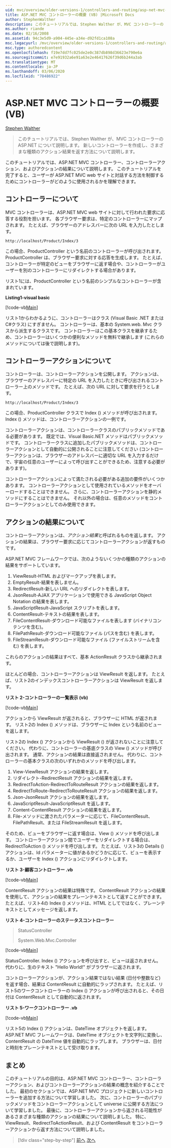 ```yaml
---
uid: mvc/overview/older-versions-1/controllers-and-routing/asp-net-mvc-controller-overview-vb
title: ASP.NET MVC コントローラーの概要 (VB) |Microsoft Docs
author: StephenWalther
description: このチュートリアルでは、Stephen Walther が、MVC コントローラーの ASP.NET について説明します。 新しいコントローラーを作成し、さまざまな種類のアクションを返す方法について説明します。
ms.author: riande
ms.date: 02/16/2008
ms.assetid: 94c3e5d9-a904-445e-a34e-d92fd1ca108a
msc.legacyurl: /mvc/overview/older-versions-1/controllers-and-routing/asp-net-mvc-controller-overview-vb
msc.type: authoredcontent
ms.openlocfilehash: f19e7dd7fc025de2e0c387db898d36623e790e6a
ms.sourcegitcommit: e7e91932a6e91a63e2e46417626f39d6b244a3ab
ms.translationtype: MT
ms.contentlocale: ja-JP
ms.lasthandoff: 03/06/2020
ms.locfileid: "78486922"
---
```

# <a name="aspnet-mvc-controller-overview-vb"></a>ASP.NET MVC コントローラーの概要 (VB)

[Stephen Walther](https://github.com/StephenWalther)

> このチュートリアルでは、Stephen Walther が、MVC コントローラーの ASP.NET について説明します。 新しいコントローラーを作成し、さまざまな種類のアクション結果を返す方法について説明します。

このチュートリアルでは、ASP.NET MVC コントローラー、コントローラーアクション、およびアクションの結果について説明します。 このチュートリアルを完了すると、ユーザーが ASP.NET MVC web サイトと対話する方法を制御するためにコントローラーがどのように使用されるかを理解できます。

## <a name="understanding-controllers"></a>コントローラーについて

MVC コントローラーは、ASP.NET MVC web サイトに対して行われた要求に応答する役割を担います。 各ブラウザー要求は、特定のコントローラーにマップされます。 たとえば、ブラウザーのアドレスバーに次の URL を入力したとします。

`http://localhost/Product/Index/3`

この場合、ProductController という名前のコントローラーが呼び出されます。 ProductController は、ブラウザー要求に対する応答を生成します。 たとえば、コントローラーが特定のビューをブラウザーに返す場合や、コントローラーがユーザーを別のコントローラーにリダイレクトする場合があります。

リスト1には、ProductController という名前のシンプルなコントローラーが含まれています。

**Listing1-visual basic**

[!code-vb[Main](asp-net-mvc-controller-overview-vb/samples/sample1.vb)]

リスト1からわかるように、コントローラーはクラス (Visual Basic .NET またはC#クラス) にすぎません。 コントローラーは、基本の System.web. Mvc クラスから派生するクラスです。 コントローラーはこの基本クラスを継承するため、コントローラーはいくつかの便利なメソッドを無料で継承します (これらのメソッドについては後で説明します)。

## <a name="understanding-controller-actions"></a>コントローラーアクションについて

コントローラーは、コントローラーアクションを公開します。 アクションは、ブラウザーのアドレスバーに特定の URL を入力したときに呼び出されるコントローラー上のメソッドです。 たとえば、次の URL に対して要求を行うとします。

`http://localhost/Product/Index/3`

この場合、ProductController クラスで Index () メソッドが呼び出されます。 Index () メソッドは、コントローラーアクションの一例です。

コントローラーアクションは、コントローラークラスのパブリックメソッドである必要があります。 既定では、Visual Basic.NET メソッドはパブリックメソッドです。 コントローラークラスに追加したパブリックメソッドは、コントローラーアクションとして自動的に公開されることに注意してください (コントローラーアクションは、ブラウザーのアドレスバーに適切な URL を入力するだけで、宇宙の任意のユーザーによって呼び出すことができるため、注意する必要があります)。

コントローラーアクションによって満たされる必要がある追加の要件がいくつかあります。 コントローラーアクションとして使用されているメソッドをオーバーロードすることはできません。 さらに、コントローラーアクションを静的メソッドにすることはできません。 それ以外の場合は、任意のメソッドをコントローラーアクションとしてのみ使用できます。

## <a name="understanding-action-results"></a>アクションの結果について

コントローラーアクションは、*アクション結果*と呼ばれるものを返します。 アクションの結果は、ブラウザー要求に応じてコントローラーアクションが返すものです。

ASP.NET MVC フレームワークでは、次のようないくつかの種類のアクションの結果をサポートしています。

1. ViewResult-HTML およびマークアップを表します。
2. EmptyResult-結果を表しません。
3. RedirectResult-新しい URL へのリダイレクトを表します。
4. JsonResult-AJAX アプリケーションで使用できる JavaScript Object Notation の結果を表します。
5. JavaScriptResult-JavaScript スクリプトを表します。
6. ContentResult-テキストの結果を表します。
7. FileContentResult-ダウンロード可能なファイルを表します (バイナリコンテンツを含む)。
8. FilePathResult-ダウンロード可能なファイル (パスを含む) を表します。
9. FileStreamResult-ダウンロード可能なファイル (ファイルストリームを含む) を表します。

これらのアクションの結果はすべて、基本 ActionResult クラスから継承されます。

ほとんどの場合、コントローラーアクションは ViewResult を返します。 たとえば、リスト2のインデックスコントローラーアクションは ViewResult を返します。

**リスト 2-コントローラーの一覧表示 (vb)**

[!code-vb[Main](asp-net-mvc-controller-overview-vb/samples/sample2.vb)]

アクションから ViewResult が返されると、ブラウザーに HTML が返されます。 リスト2の Index () メソッドは、ブラウザーに Index という名前のビューを返します。

リスト2の Index () アクションから ViewResult () が返されないことに注意してください。 代わりに、コントローラーの基底クラスの View () メソッドが呼び出されます。 通常、アクションの結果は直接返されません。 代わりに、コントローラーの基本クラスの次のいずれかのメソッドを呼び出します。

1. View-ViewResult アクションの結果を返します。
2. リダイレクト-RedirectResult アクションの結果を返します。
3. RedirectToAction-RedirectToRouteResult アクションの結果を返します。
4. RedirectToRoute-RedirectToRouteResult アクションの結果を返します。
5. Json-JsonResult アクションの結果を返します。
6. JavaScriptResult-JavaScriptResult を返します。
7. Content-ContentResult アクションの結果を返します。
8. File-メソッドに渡されたパラメーターに応じて、FileContentResult、FilePathResult、または FileStreamResult を返します。

そのため、ビューをブラウザーに返す場合は、View () メソッドを呼び出します。 コントローラーアクション間でユーザーをリダイレクトする場合は、RedirectToAction () メソッドを呼び出します。 たとえば、リスト3の Details () アクションは、Id パラメーターに値があるかどうかに応じて、ビューを表示するか、ユーザーを Index () アクションにリダイレクトします。

**リスト 3-顧客コントローラー .vb**

[!code-vb[Main](asp-net-mvc-controller-overview-vb/samples/sample3.vb)]

ContentResult アクションの結果は特殊です。 ContentResult アクションの結果を使用して、アクションの結果をプレーンテキストとして返すことができます。 たとえば、リスト4の Index () メソッドは、HTML としてではなく、プレーンテキストとしてメッセージを返します。

**リスト 4-コントローラーのステータスコントローラー**

> StatusController
> 
> 
> System.Web.Mvc.Controller

[!code-vb[Main](asp-net-mvc-controller-overview-vb/samples/sample4.vb)]

StatusController. Index () アクションを呼び出すと、ビューは返されません。 代わりに、生のテキスト "Hello World!" がブラウザーに返されます。

コントローラーアクションが、アクション結果ではない結果 (日付や整数など) を返す場合、結果は ContentResult に自動的にラップされます。 たとえば、リスト5のワークコントローラーの Index () アクションが呼び出されると、その日付は ContentResult として自動的に返されます。

**リスト 5-ワークコントローラー .vb**

[!code-vb[Main](asp-net-mvc-controller-overview-vb/samples/sample5.vb)]

リスト5の Index () アクションは、DateTime オブジェクトを返します。 ASP.NET MVC フレームワークは、DateTime オブジェクトを文字列に変換し、ContentResult の DateTime 値を自動的にラップします。 ブラウザーは、日付と時刻をプレーンテキストとして受け取ります。

## <a name="summary"></a>まとめ

このチュートリアルの目的は、ASP.NET MVC コントローラー、コントローラーアクション、およびコントローラーアクションの結果の概念を紹介することでした。 最初のセクションでは、ASP.NET MVC プロジェクトに新しいコントローラーを追加する方法について学習しました。 次に、コントローラーのパブリックメソッドをコントローラーアクションとして universe に公開する方法について学習しました。 最後に、コントローラーアクションから返される可能性があるさまざまな種類のアクションの結果について説明しました。 特に、ViewResult、RedirectToActionResult、および ContentResult をコントローラーアクションから返す方法について説明しました。

> [!div class="step-by-step"]
> [前へ](creating-a-custom-route-constraint-cs.md)
> [次へ](creating-custom-routes-vb.md)
